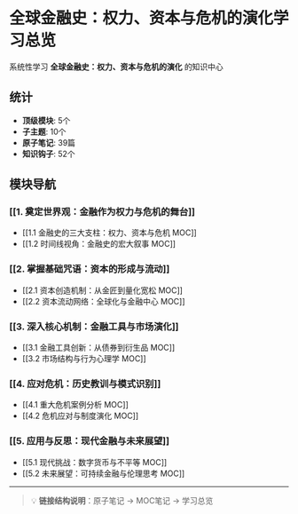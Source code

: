 # 全球金融史：权力、资本与危机的演化学习总览

系统性学习 **全球金融史：权力、资本与危机的演化** 的知识中心

## 统计

- **顶级模块**: 5个
- **子主题**: 10个
- **原子笔记**: 39篇
- **知识钩子**: 52个

## 模块导航

### [[1. 奠定世界观：金融作为权力与危机的舞台]]

- [[1.1 金融史的三大支柱：权力、资本与危机 MOC]]
- [[1.2 时间线视角：金融史的宏大叙事 MOC]]

### [[2. 掌握基础咒语：资本的形成与流动]]

- [[2.1 资本创造机制：从金匠到量化宽松 MOC]]
- [[2.2 资本流动网络：全球化与金融中心 MOC]]

### [[3. 深入核心机制：金融工具与市场演化]]

- [[3.1 金融工具创新：从债券到衍生品 MOC]]
- [[3.2 市场结构与行为心理学 MOC]]

### [[4. 应对危机：历史教训与模式识别]]

- [[4.1 重大危机案例分析 MOC]]
- [[4.2 危机应对与制度演化 MOC]]

### [[5. 应用与反思：现代金融与未来展望]]

- [[5.1 现代挑战：数字货币与不平等 MOC]]
- [[5.2 未来展望：可持续金融与伦理思考 MOC]]

---

> 💡 **链接结构说明**：原子笔记 → MOC笔记 → 学习总览
